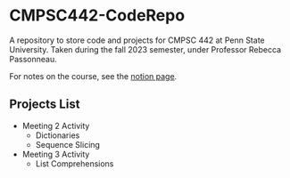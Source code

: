 # CMPSC442-CodeRepo
A repository to store code and projects for CMPSC 442 at Penn State University. Taken during the fall 2023 semester, under Professor Rebecca Passonneau.

For notes on the course, see the [notion page](https://achieved-damselfly-0d0.notion.site/CMPSC-442-AI-119d17b0d91a4df6953458ad8c46a73c?pvs=4).
## Projects List
- Meeting 2 Activity
  - Dictionaries
  - Sequence Slicing
- Meeting 3 Activity
  - List Comprehensions


